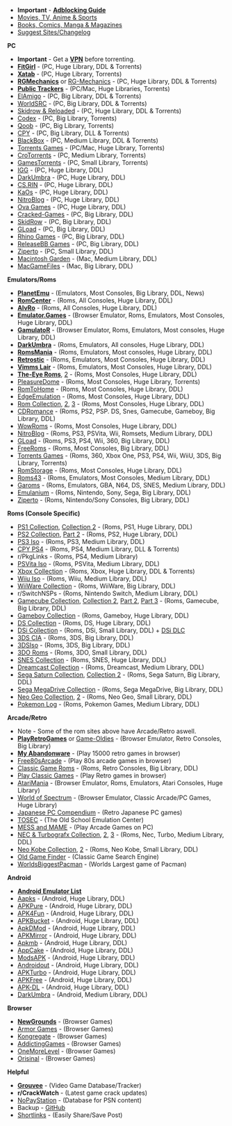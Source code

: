 * **Important** - [**Adblocking Guide**](https://tinyurl.com/y4e59rq4) 
* [Movies, TV, Anime & Sports](https://redd.it/a2csq0)
* [Books, Comics, Manga & Magazines](https://redd.it/cveubp)
* [Suggest Sites/Changelog](https://redd.it/ccrmsv) 

**PC**

* **Important** - Get a [**VPN**](https://tinyurl.com/y4o6qrgz) before torrenting. 
* [**FitGirl**](https://tinyurl.com/h6e7wye) - (PC, Huge Library, DDL & Torrents)
* [**Xatab**](https://tinyurl.com/y58mjdw2) - (PC, Huge Library, Torrents)
* [**RGMechanics**](https://tinyurl.com/y64een9v) or [RG-Mechanics](https://tinyurl.com/yy2pxng2) - (PC, Huge Library, DDL & Torrents)
* [**Public Trackers**](https://tinyurl.com/y2rfhvsy) - (PC/Mac, Huge Libraries, Torrents)
* [ElAmigo](https://tinyurl.com/y2cz9azw) - (PC, Big Library, DDL & Torrents)
* [WorldSRC](https://tinyurl.com/yyg6a7o5) - (PC, Big Library, DDL & Torrents)
* [Skidrow & Reloaded](https://tinyurl.com/nk2gvpc) - (PC, Huge Library, DDL & Torrents)
* [Codex](https://tinyurl.com/y28ufttk) - (PC, Big Library, Torrents)
* [Qoob](https://tinyurl.com/y6c9u4bt) - (PC, Big Library, Torrents)
* [CPY](https://tinyurl.com/yy7p4o8w) - (PC, Big Library, DLL & Torrents)
* [BlackBox](https://tinyurl.com/p5egh5f) - (PC, Medium Library, DDL & Torrents)
* [Torrents Games](https://tinyurl.com/y44gewr4) - (PC/Mac, Huge Library, Torrents) 
* [CroTorrents](https://tinyurl.com/y99lbpok) - (PC, Medium Library, Torrents)
* [GamesTorrents](https://tinyurl.com/y2te47fa) - (PC, Small Library, Torrents)
* [IGG](https://tinyurl.com/y3kdrxyp) - (PC, Huge Library, DDL)
* [DarkUmbra](https://tinyurl.com/y2phc3qg) - (PC, Huge Library, DDL)
* [CS.RIN](https://tinyurl.com/y3f398uy) - (PC, Huge Library, DDL)
* [KaOs](https://tinyurl.com/yy3upa5r) - (PC, Huge Library, DDL)
* [NitroBlog](https://tinyurl.com/y22965z7) - (PC, Huge Library, DDL)
* [Ova Games](https://tinyurl.com/ld9xmlg) - (PC, Huge Library, DDL)
* [Cracked-Games](https://tinyurl.com/zgdx354) - (PC, Big Library, DDL)
* [SkidRow](https://tinyurl.com/y24cflc7) - (PC, Big Library, DDL)
* [GLoad](https://tinyurl.com/yxnmy9ht) - (PC, Big Library, DDL)
* [Rhino Games](https://tinyurl.com/y4bpder7) - (PC, Big Library, DDL)
* [ReleaseBB Games](https://tinyurl.com/y3dydrtf) - (PC, Big Library, DDL)
* [Ziperto](https://tinyurl.com/y98r5au6) - (PC, Small Library, DDL)
* [Macintosh Garden](https://tinyurl.com/ml37l5) - (Mac, Medium Library, DDL)
* [MacGameFiles](https://tinyurl.com/y6f5lsn3) - (Mac, Big Library, DDL)

**Emulators/Roms**

* [**PlanetEmu**](https://tinyurl.com/294hy) - (Emulators, Most Consoles, Big Library, DDL, News)
* [**RomCenter**](https://tinyurl.com/y2vy7ur3) - (Roms, All Consoles, Huge Library, DDL)
* [**AlvRo**](https://tinyurl.com/y4pfxr4e) - (Roms, All Consoles, Huge Library, DDL)
* [**Emulator.Games**](https://tinyurl.com/y9bp5bdp) - (Browser Emulator, Roms, Emulators, Most Consoles, Huge Library, DDL)
* [**GamulatoR**](https://tinyurl.com/yxpztvmk) -  (Browser Emulator, Roms, Emulators, Most consoles, Huge Library, DDL)
* [**DarkUmbra**](https://tinyurl.com/y2phc3qg) - (Roms, Emulators, All consoles, Huge Library, DDL)
* [**RomsMania**](https://tinyurl.com/yyy9qjev) - (Roms, Emulators, Most consoles, Huge Library, DDL)
* [**Retrostic**](https://tinyurl.com/y65tpn76) - (Roms, Emulators, Most Consoles, Huge Library, DDL)
* [**Vimms Lair**](https://tinyurl.com/y5eykm25) - (Roms, Emulators, Most Consoles, Huge Library, DDL)
* [**The-Eye Roms**](https://tinyurl.com/y826xk3o), [2](https://tinyurl.com/y6yjsva6) - (Roms, Most Consoles, Huge Library, DDL)
* [PleasureDome](https://tinyurl.com/5kq4ly) - (Roms, Most Consoles, Huge Library, Torrents)
* [RomToHome](https://tinyurl.com/ydhc8lue) - (Roms, Most Consoles, Huge Library, DDL)
* [EdgeEmulation](https://tinyurl.com/y65qwvdk) - (Roms, Most Consoles, Huge Library, DDL)
* [Rom Collection](https://tinyurl.com/hfr9hf7), [2](https://tinyurl.com/yahnya7r), [3](https://tinyurl.com/yy3rwek4) - (Roms, Most Consoles, Huge Library, DDL)
* [CDRomance](https://tinyurl.com/y2ulrop4) - (Roms, PS2, PSP. DS, Snes, Gamecube, Gameboy, Big Library, DDL) 
* [WowRoms](https://tinyurl.com/y5okll28) - (Roms, Most Consoles, Huge Library, DDL)
* [NitroBlog](https://tinyurl.com/y22965z7) - (Roms, PS3, PSVita, Wii, Romsets, Medium Library, DDL)
* [GLoad](https://tinyurl.com/yxnmy9ht) - (Roms, PS3, PS4, Wii, 360, Big Library, DDL)
* [FreeRoms](https://tinyurl.com/y4lcg493) - (Roms, Most Consoles, Big Library, DDL)
* [Torrents Games](https://tinyurl.com/y44gewr4) - (Roms, 360, Xbox One, PS3, PS4, Wii, WiiU, 3DS, Big Library, Torrents)
* [RomStorage](https://tinyurl.com/ycslkrob) - (Roms, Most Consoles, Huge Library, DDL)
* [Roms43](http://roms43.com/) - (Roms, Emulators, Most Consoles, Medium Library, DDL)
* [Garoms](https://tinyurl.com/y32zkm5v) - (Roms, Emulators, GBA, N64, DS, SNES, Medium Library, DDL)
* [Emulanium](https://tinyurl.com/yxnycry5) - (Roms, Nintendo, Sony, Sega, Big Library, DDL)
* [Ziperto](https://tinyurl.com/y98r5au6) - (Roms, Nintendo/Sony Consoles, Big Library, DDL)

**Roms (Console Specific)**

* [PS1 Collection](https://tinyurl.com/y29wdtmq), [Collection 2](https://tinyurl.com/y3gc8z48) - (Roms, PS1, Huge Library, DDL)
* [PS2 Collection](https://tinyurl.com/lxolo7e), [Part 2](https://tinyurl.com/y5wcm6l3) - (Roms, PS2, Huge Library, DDL)
* [PS3 Iso](https://tinyurl.com/y68ktfvo) - (Roms, PS3, Medium Library, DDL)
* [CPY PS4](https://tinyurl.com/y5vsdpeh) - (Roms, PS4, Medium Library, DLL & Torrents)
* r/PkgLinks - (Roms, PS4, Medium Library)
* [PSVita Iso](https://tinyurl.com/yykfz3ft) - (Roms, PSVita, Medium Library, DDL)
* [Xbox Collection](https://tinyurl.com/yyp4kywz) - (Roms, Xbox, Huge Library, DDL & Torrents)
* [Wiiu Iso](https://tinyurl.com/y6q3clhg) - (Roms, Wiiu, Medium Library, DDL)
* [WiiWare Collection](https://tinyurl.com/yaxc2n4w) - (Roms, WiiWare, Big Library, DDL)
* r/SwitchNSPs - (Roms, Nintendo Switch, Medium Library, DDL)
* [Gamecube Collection](https://tinyurl.com/y2zccvpy), [Collection 2](https://tinyurl.com/yxtucw3r), [Part 2](https://tinyurl.com/y6gdxmtf), [Part 3](https://tinyurl.com/y2n3zzcp) - (Roms, Gamecube, Big Library, DDL) 
* [Gameboy Collection](https://tinyurl.com/y2c2hbpx) - (Roms, Gameboy, Huge Library, DDL)
* [DS Collection](https://tinyurl.com/y6khvlt9) - (Roms, DS, Huge Library, DDL)
* [DSi Collection](https://tinyurl.com/y69jaq2t) - (Roms, DSi, Small Library, DDL) + [DSi DLC](https://tinyurl.com/y4hxeon7)
* [3DS CIA](https://tinyurl.com/y92grpl7) - (Roms, 3DS, Big Library, DDL)
* [3DSIso](https://tinyurl.com/y4hsxunv) - (Roms, 3DS, Big Library, DDL)
* [3DO Roms](https://tinyurl.com/yct36r3h) - (Roms, 3DO, Small Library, DDL)
* [SNES Collection](https://tinyurl.com/y6d98l75) - (Roms, SNES, Huge Library, DDL)
* [Dreamcast  Collection](https://tinyurl.com/yybcdjnm) - (Roms, Dreamcast, Medium Library, DDL)
* [Sega Saturn Collection](https://tinyurl.com/zhlmxst), [Collection 2](https://tinyurl.com/yyldrs56) - (Roms, Sega Saturn, Big Library, DDL)
* [Sega MegaDrive Collection](https://tinyurl.com/y6jt8t82) - (Roms, Sega MegaDrive, Big Library, DDL)
* [Neo Geo Collection](https://tinyurl.com/y2egjqz6), [2](https://tinyurl.com/y2egjqz6) - (Roms, Neo Geo, Small Library, DDL)
* [Pokemon Log](https://tinyurl.com/yx9uuka2) - (Roms, Pokemon Games, Medium Library, DDL)

**Arcade/Retro**

* Note - Some of the rom sites above have Arcade/Retro aswell.
* [**PlayRetroGames**](https://tinyurl.com/y65pb8xe) or [Game-Oldies](https://tinyurl.com/d5e9a)  - (Browser Emulator, Retro Consoles, Big Library)
* [**My Abandonware**](https://tinyurl.com/y9qs7bp9) - (Play 15000 retro games in browser)
* [Free80sArcade](https://tinyurl.com/mkuxr8) - (Play 80s arcade games in browser)
* [Classic Game Roms](https://tinyurl.com/l37vfwy) - (Roms, Retro Consoles, Big Library, DDL)
* [Play Classic Games](https://tinyurl.com/y3eb4vnj) - (Play Retro games in browser)
* [AtariMania](https://tinyurl.com/yhh27q6) - (Browser Emulator, Roms, Emulators, Atari Consoles, Huge Library)
* [World of Spectrum](https://tinyurl.com/4ffplqu) - (Browser Emulator, Classic Arcade/PC Games, Huge Library)
* [Japanese PC Compendium](https://tinyurl.com/yy49bumo) - (Retro Japanese PC games)
* [TOSEC](https://tinyurl.com/y35mqd6q) - (The Old School Emulation Center)
* [MESS and MAME](https://tinyurl.com/y4vpzrdf) - (Play Arcade Games on PC)
* [NEC & Turbografx Collection](https://tinyurl.com/y4uc7nyc), [2](https://tinyurl.com/y2vcon45), [3](https://tinyurl.com/y6snnofe) - (Roms, Nec, Turbo, Medium Library, DDL)
* [Neo Kobe Collection](https://tinyurl.com/y3g46fp4), [2](https://tinyurl.com/ycoy38ju) - (Roms, Neo Kobe, Small Library, DDL)
* [Old Game Finder](https://tinyurl.com/yaokjtyw) - (Classic Game Search Engine)
* [WorldsBiggestPacman](https://tinyurl.com/yxvbdph4) - (Worlds Largest game of Pacman)

**Android**

* [**Android Emulator List**](https://tinyurl.com/y5kym3pp)
* [Aapks](https://tinyurl.com/yxpcxokk) - (Android, Huge Library, DDL)
* [APKPure](https://tinyurl.com/y5wf54w8)  - (Android, Huge Library, DDL)
* [APK4Fun](https://tinyurl.com/y48mr9kv) - (Android, Huge Library, DDL)
* [APKBucket](https://tinyurl.com/y3avbdmb) - (Android, Huge Library, DDL)
* [ApkDMod](https://tinyurl.com/y45gvf5p) - (Android, Huge Library, DDL)
* [APKMirror](https://tinyurl.com/h4gn78s) - (Android, Huge Library, DDL)
* [Apkmb](https://tinyurl.com/y5oegpyg) - (Android, Huge Library, DDL)
* [AppCake](https://tinyurl.com/lrpl7mj) - (Android, Huge Library, DDL)
* [ModsAPK](https://tinyurl.com/yyh2s2mt) - (Android, Huge Library, DDL)
* [Androidout](https://tinyurl.com/y458z8qw) - (Android, Huge Library, DDL)
* [APKTurbo](https://tinyurl.com/y5s2ad83) - (Android, Huge Library, DDL)
* [APKFree](https://tinyurl.com/yxs48zpz) - (Android, Huge Library, DDL)
* [APK-DL](https://tinyurl.com/y6dzdb8x) - (Android, Huge Library, DDL)
* [DarkUmbra](https://tinyurl.com/y2phc3qg) - (Android, Medium Library, DDL)

**Browser**

* [**NewGrounds**](https://tinyurl.com/ychczoy7) - (Browser Games)
* [Armor Games](https://tinyurl.com/3qhn7a4) - (Browser Games)
* [Kongregate](https://tinyurl.com/6tmh6bv) - (Browser Games)
* [AddictingGames](https://tinyurl.com/36vcfbq) - (Browser Games)
* [OneMoreLevel](https://tinyurl.com/434mm) - (Browser Games)
* [Orisinal](https://tinyurl.com/87j) - (Browser Games)

**Helpful**

* [**Grouvee**](https://tinyurl.com/yyt4orc4) - (Video Game Database/Tracker)
* **r/CrackWatch** - (Latest game crack updates)
* [NoPayStation](https://tinyurl.com/yy77g2pb) - (Database for PSN content)
* Backup - [GitHub](https://tinyurl.com/yy8gpgob)
* [Shortlinks](https://tinyurl.com/y2ge8h48) - (Easily Share/Save Post)
